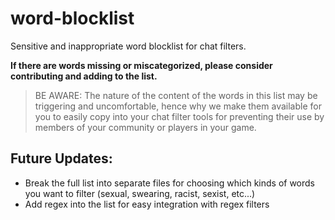 # word-blocklist
Sensitive and inappropriate word blocklist for chat filters.

**If there are words missing or miscategorized, please consider contributing and adding to the list.**

> BE AWARE: The nature of the content of the words in this list may be triggering and uncomfortable, hence why we make them available for you to easily copy into your chat filter tools for preventing their use by members of your community or players in your game.

## Future Updates:
- Break the full list into separate files for choosing which kinds of words you want to filter (sexual, swearing, racist, sexist, etc...)
- Add regex into the list for easy integration with regex filters
